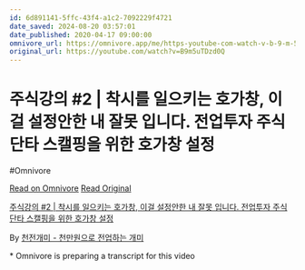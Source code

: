```yaml
---
id: 6d891141-5ffc-43f4-a1c2-7092229f4721
date_saved: 2024-08-20 03:57:01
date_published: 2020-04-17 09:00:00
omnivore_url: https://omnivore.app/me/https-youtube-com-watch-v-b-9-m-5-u-t-dzd-0-q-1916bfff314
original_url: https://youtube.com/watch?v=B9m5uTDzd0Q
---
```


# 주식강의 #2 | 착시를 일으키는 호가창, 이걸 설정안한 내 잘못 입니다. 전업투자 주식 단타 스캘핑을 위한 호가창 설정
#Omnivore
 
[Read on Omnivore](https://omnivore.app/me/https-youtube-com-watch-v-b-9-m-5-u-t-dzd-0-q-1916bfff314)
[Read Original](https://youtube.com/watch?v=B9m5uTDzd0Q)
 
[주식강의 #2 | 착시를 일으키는 호가창, 이걸 설정안한 내 잘못 입니다. 전업투자 주식 단타 스캘핑을 위한 호가창 설정](https://youtube.com/watch?v=B9m5uTDzd0Q)

By [천전개미 - 천만원으로 전업하는 개미](https://www.youtube.com/@1000ant)

\* Omnivore is preparing a transcript for this video
